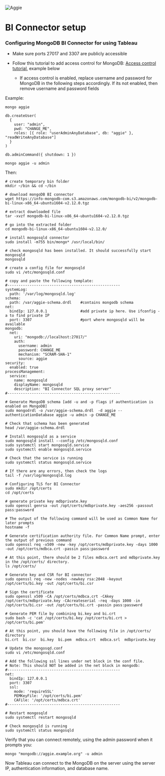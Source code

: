 ![Aggie](../../../public/angular/images/logo-green.png)

# BI Connector setup

### Configuring MongoDB BI Connector for using Tableau

- Make sure ports 27017 and 3307 are publicly accessible

- Follow this tutorial to add access control for MongoDB: [Access control tutorial](https://docs.mongodb.com/manual/tutorial/enable-authentication/), example below
    - If access control is enabled, replace username and password for MongoDB in the following steps accordingly. If its not enabled, then remove username and password fields

Example:

```shell script
mongo aggie

db.createUser(
  {
    user: "admin",
    pwd: "CHANGE_ME",
    roles: [{ role: "userAdminAnyDatabase", db: "aggie" }, "readWriteAnyDatabase"]
  }
)

db.adminCommand({ shutdown: 1 })

mongo aggie -u admin
```

Then:

```shell script
# create temporary bin folder
mkdir ~/bin && cd ~/bin 

# download mongoDB BI connector 
wget https://info-mongodb-com.s3.amazonaws.com/mongodb-bi/v2/mongodb-bi-linux-x86_64-ubuntu1604-v2.12.0.tgz

# extract downloaded file
tar -xvzf mongodb-bi-linux-x86_64-ubuntu1604-v2.12.0.tgz

# go into the extracted folder
cd mongodb-bi-linux-x86_64-ubuntu1604-v2.12.0/

# install mongosqld connector
sudo install -m755 bin/mongo* /usr/local/bin/

# check mongosqld has been installed. It should successfully start mongosqld 
mongosqld

# create a config file for mongosqld
sudo vi /etc/mongosqld.conf

# copy and paste the following template:
#---------------------------------------------------
systemLog:
  path: '/var/log/mongosqld.log'
schema:
  path: /var/aggie-schema.drdl    #contains mongodb schema
net:
  bindIp: 127.0.0.1               #add private ip here. Use ifconfig -a to find private IP
  port: 3307                      #port where mongosqld will be available
mongodb:
  net:
    uri: "mongodb://localhost:27017/"      
    auth:
      username: admin
      password: CHANGE_ME
      mechanism: "SCRAM-SHA-1"
      source: aggie
security:
  enabled: true
processManagement:
  service:
    name: mongosqld
    displayName: mongosqld
    description: "BI Connector SQL proxy server"
#---------------------------------------------------

# Generate MongoDB schema [add -u and -p flags if authentication is enabled on MongoDB]
sudo mongodrdl -o /var/aggie-schema.drdl  -d aggie --authenticationDatabase aggie -u admin -p CHANGE_ME

# Check that schema has been generated
head /var/aggie-schema.drdl

# Install mongosqld as a service
sudo mongosqld install --config /etc/mongosqld.conf
sudo systemctl start mongosqld.service
sudo systemctl enable mongosqld.service

# Check that the service is running
sudo systemctl status mongosqld.service

# If there are any errors, then check the logs
tail -f /var/log/mongosqld.log

# Configuring TLS for BI Connector
sudo mkdir /opt/certs
cd /opt/certs

# generate private key mdbprivate.key
sudo openssl genrsa -out /opt/certs/mdbprivate.key -aes256 -passout pass:password

# The output of the following command will be used as Common Name for later prompts 
hostname -f

# Generate certification authority file. For Common Name prompt, enter the output of previous command
sudo openssl req -x509 -new -key /opt/certs/mdbprivate.key -days 1000 -out /opt/certs/mdbca.crt -passin pass:password

# At this point, there should be 2 files mdbca.cert and mdbprivate.key in the /opt/certs/ directory.
ls /opt/certs/

# Generate key and CSR for BI connector
sudo openssl req -new -nodes -newkey rsa:2048 -keyout /opt/certs/bi.key -out /opt/certs/bi.csr

# Sign the certificate
sudo openssl x509 -CA /opt/certs/mdbca.crt -CAkey /opt/certs/mdbprivate.key -CAcreateserial -req -days 1000 -in /opt/certs/bi.csr -out /opt/certs/bi.crt -passin pass:password

# Generate PEM file by combining bi.key and bi.crt
sudo bash -c 'cat /opt/certs/bi.key /opt/certs/bi.crt > /opt/certs/bi.pem'

# At this point, you should have the following file in /opt/certs/ directory
bi.crt  bi.csr  bi.key  bi.pem  mdbca.crt  mdbca.srl  mdbprivate.key

# Update the mongosqd.conf
sudo vi /etc/mongosqld.conf

# Add the following ssl lines under net block in the conf file.
# Note: This should NOT be added in the net block in mongodb:
#---------------------------------------------------
net:
  bindIp: 127.0.0.1
  port: 3307
  ssl:
    mode: 'requireSSL'
    PEMKeyFile: '/opt/certs/bi.pem'
    CAFile: '/opt/certs/mdbca.crt'
#---------------------------------------------------

# Restart mongosqld
sudo systemctl restart mongosqld

# Check mongosqld is running
sudo systemctl status mongosqld
```

Verify that you can connect remotely, using the admin password when it prompts you:

```shell script
mongo "mongodb://aggie.example.org" -u admin
```

Now Tableau can connect to the MongoDB on the server using the server IP, authentication information, and database name.
